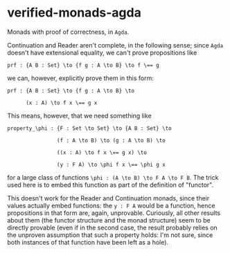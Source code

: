 # verified-monads-agda
Monads with proof of correctness, in `Agda`.

Continuation and Reader aren't complete, in the following sense; since `Agda` doesn't have extensional equality, we can't prove propositions like

`prf : {A B : Set} \to {f g : A \to B} \to f \== g`

we can, however, explicitly prove them in this form:

`prf : {A B : Set} \to {f g : A \to B} \to`

`      (x : A) \to f x \== g x`

This means, however, that we need something like

`property_\phi : {F : Set \to Set} \to {A B : Set} \to`

`                (f : A \to B) \to (g : A \to B) \to`

`                ((x : A) \to f x \== g x) \to`

`                (y : F A) \to \phi f x \== \phi g x`
				 
for a large class of functions `\phi : (A \to B) \to F A \to F B`.
The trick used here is to embed this function as part of the definition of "functor".

This doesn't work for the Reader and Continuation monads, since their values actually embed functions: the `y : F A` would be a function, hence propositions in that form are, again, unprovable. Curiously, all other results about them (the functor structure and the monad structure) seem to be directly provable (even if in the second case, the result probably relies on the unproven assumption that such a property holds: I'm not sure, since both instances of that function
have been left as a hole).

